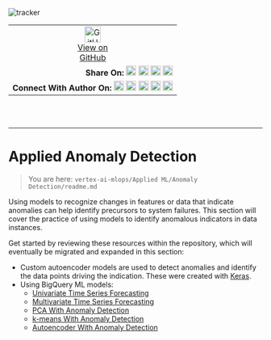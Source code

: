 ![tracker](https://us-central1-vertex-ai-mlops-369716.cloudfunctions.net/pixel-tracking?path=statmike%2Fvertex-ai-mlops%2FApplied+ML%2FAnomaly+Detection&file=readme.md)
<!--- header table --->
<table>
<tr>     
  <td style="text-align: center">
    <a href="https://github.com/statmike/vertex-ai-mlops/blob/main/Applied%20ML/Anomaly%20Detection/readme.md">
      <img width="32px" src="https://www.svgrepo.com/download/217753/github.svg" alt="GitHub logo">
      <br>View on<br>GitHub
    </a>
  </td>
</tr>
<tr>
  <td style="text-align: right">
    <b>Share On: </b> 
    <a href="https://www.linkedin.com/sharing/share-offsite/?url=https://github.com/statmike/vertex-ai-mlops/blob/main/Applied%20ML/Anomaly%20Detection/readme.md"><img src="https://upload.wikimedia.org/wikipedia/commons/8/81/LinkedIn_icon.svg" alt="Linkedin Logo" width="20px"></a> 
    <a href="https://reddit.com/submit?url=https://github.com/statmike/vertex-ai-mlops/blob/main/Applied%20ML/Anomaly%20Detection/readme.md"><img src="https://redditinc.com/hubfs/Reddit%20Inc/Brand/Reddit_Logo.png" alt="Reddit Logo" width="20px"></a> 
    <a href="https://bsky.app/intent/compose?text=https://github.com/statmike/vertex-ai-mlops/blob/main/Applied%20ML/Anomaly%20Detection/readme.md"><img src="https://upload.wikimedia.org/wikipedia/commons/7/7a/Bluesky_Logo.svg" alt="BlueSky Logo" width="20px"></a> 
    <a href="https://twitter.com/intent/tweet?url=https://github.com/statmike/vertex-ai-mlops/blob/main/Applied%20ML/Anomaly%20Detection/readme.md"><img src="https://upload.wikimedia.org/wikipedia/commons/5/5a/X_icon_2.svg" alt="X (Twitter) Logo" width="20px"></a> 
  </td>
</tr>
<tr>
  <td style="text-align: right">
    <b>Connect With Author On: </b> 
    <a href="https://www.linkedin.com/in/statmike"><img src="https://upload.wikimedia.org/wikipedia/commons/8/81/LinkedIn_icon.svg" alt="Linkedin Logo" width="20px"></a>
    <a href="https://www.github.com/statmike"><img src="https://www.svgrepo.com/download/217753/github.svg" alt="GitHub Logo" width="20px"></a> 
    <a href="https://www.youtube.com/@statmike-channel"><img src="https://upload.wikimedia.org/wikipedia/commons/f/fd/YouTube_full-color_icon_%282024%29.svg" alt="YouTube Logo" width="20px"></a>
    <a href="https://bsky.app/profile/statmike.bsky.social"><img src="https://upload.wikimedia.org/wikipedia/commons/7/7a/Bluesky_Logo.svg" alt="BlueSky Logo" width="20px"></a> 
    <a href="https://x.com/statmike"><img src="https://upload.wikimedia.org/wikipedia/commons/5/5a/X_icon_2.svg" alt="X (Twitter) Logo" width="20px"></a>
  </td>
</tr>
</table><br/><br/>

---
# Applied Anomaly Detection
> You are here: `vertex-ai-mlops/Applied ML/Anomaly Detection/readme.md`

Using models to recognize changes in features or data that indicate anomalies can help identify precursors to system failures. This section will cover the practice of using models to identify anomalous indicators in data instances.

Get started by reviewing these resources within the repository, which will eventually be migrated and expanded in this section:
- Custom autoencoder models are used to detect anomalies and identify the data points driving the indication. These were created with [Keras](../../Framework%20Workflows/Keras/readme.md).
- Using BigQuery ML models:
    - [Univariate Time Series Forecasting](../../Applied%20Forecasting/BQML%20Univariate%20Forecasting%20with%20ARIMA+.ipynb)
    - [Multivariate Time Series Forecasting](../../Applied%20Forecasting/BQML%20Multivariate%20Forecasting%20with%20ARIMA+%20XREG.ipynb)
    - [PCA With Anomaly Detection](../../03%20-%20BigQuery%20ML%20(BQML)/03g%20-%20BQML%20-%20PCA%20with%20Anomaly%20Detection.ipynb)
    - [k-means With Anomaly Detection](../../03%20-%20BigQuery%20ML%20(BQML)/03h%20-%20BQML%20k-means%20with%20Anomaly%20Detection.ipynb)
    - [Autoencoder With Anomaly Detection](../../03%20-%20BigQuery%20ML%20(BQML)/03i%20-%20BQML%20Autoencoder%20with%20Anomaly%20Detection.ipynb)







